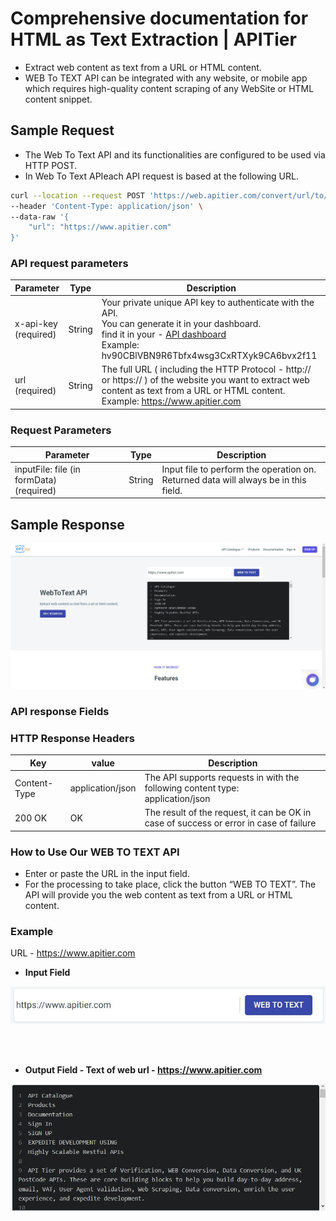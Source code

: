 # Comprehensive documentation for HTML as Text Extraction  | APITier

* Extract web content as text from a URL or HTML content.
* WEB To TEXT API can be integrated with any website, or mobile app which requires high-quality content scraping of any WebSite or HTML content snippet. 

## Sample Request
* The Web To Text API and its functionalities are configured to be used via HTTP POST.
* In Web To Text APIeach API request is based at the following URL.  


```bash title="Example Curl Request" 
curl --location --request POST 'https://web.apitier.com/convert/url/to/text?x-api-key=2yYqylz5Ue3ixHxCEP30417NwVh5AMhEa8GRuipB' \
--header 'Content-Type: application/json' \
--data-raw '{
    "url": "https://www.apitier.com"
}'
```


### API request parameters

| Parameter                      | Type                 |    Description                            |
| --------------------           | -------------------- | ---------------------------------------   |
| x-api-key (required)           | String               |Your private unique API key to authenticate with the API.<br />You can generate it in your dashboard.<br />find it in your - [API dashboard](https://www.apitier.com/api/conversion/web-conversion)<br />Example: hv90CBlVBN9R6Tbfx4wsg3CxRTXyk9CA6bvx2f11 |
|url (required)                  | String               |The full URL ( including the HTTP Protocol - http:// or https:// ) of the website you want to extract web content as text from a URL or HTML content.  <br />Example: https://www.apitier.com     |



### Request Parameters

| Parameter                      | Type                 |    Description                    |
| --------------------           | ----------------- | ---------------------------------   |
| inputFile: file (in formData) <br />(required) | String      |Input file to perform the operation on. <br />Returned data will always be in this field.   |



## Sample Response

<img src="img/webtotext.jpg" />

### API response Fields
### HTTP Response Headers

| Key                   | value                |    Description                            |
| --------------------  | -------------------- | ---------------------------------------   |
| Content-Type          | application/json     | The API supports requests in with the following content type: <br /> application/json        |
| 200 OK                | OK                   | The result of the request, it can be OK in case of success or error in case of failure|

### How to Use Our WEB TO TEXT API
 * Enter or paste the URL in the input field. 
 * For the processing to take place, click the button “WEB TO TEXT”. The API will provide you the web content as text from a URL or HTML content.


### Example
URL - https://www.apitier.com

* **Input Field**

<img src="img/webtotext-inputfield.jpg" />

<br /><br />

* **Output Field - Text of web url - https://www.apitier.com**

<img src="img/webtotext-outputfield.jpg" />


